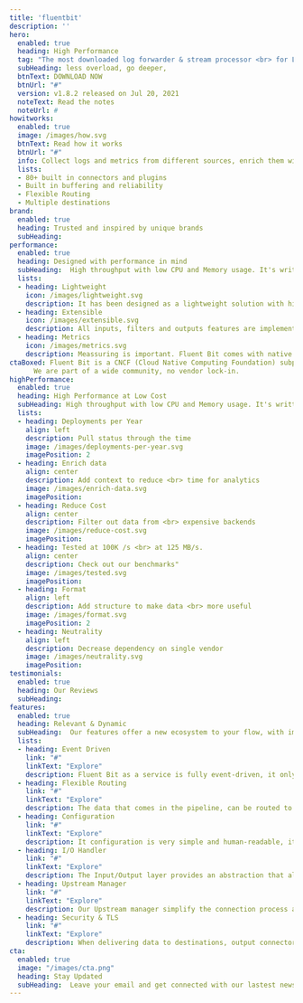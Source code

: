 ```yaml
---
title: 'fluentbit'
description: ''
hero:  
  enabled: true
  heading: High Performance
  tag: "The most downloaded log forwarder & stream processor <br> for Linux, BSD, and OSX."
  subHeading: less overload, go deeper,
  btnText: DOWNLOAD NOW
  btnUrl: "#"
  version: v1.8.2 released on Jul 20, 2021
  noteText: Read the notes
  noteUrl: #
howitworks: 
  enabled: true
  image: /images/how.svg   
  btnText: Read how it works
  btnUrl: "#"
  info: Collect logs and metrics from different sources, enrich them with filters and send them to multiple destinations.  
  lists: 
  - 80+ built in connectors and plugins
  - Built in buffering and reliability
  - Flexible Routing
  - Multiple destinations
brand: 
  enabled: true 
  heading: Trusted and inspired by unique brands
  subHeading: 
performance: 
  enabled: true
  heading: Designed with performance in mind
  subHeading:  High throughput with low CPU and Memory usage. It's written in C language and has a pluggable architecture supporting more than 70 extensions for inputs, filters and outputs.
  lists:
  - heading: Lightweight
    icon: /images/lightweight.svg
    description: It has been designed as a lightweight solution with high performance in mind. From a design perspective, it's fully asynchronous (event-driven) and take the most of the operating systems API for performance and reliability.
  - heading: Extensible
    icon: /images/extensible.svg
    description: All inputs, filters and outputs features are implemented through the plugins interface. Extend the features with C, Lua (filters) or Golang (outputs).
  - heading: Metrics
    icon: /images/metrics.svg
    description: Meassuring is important. Fluent Bit comes with native plugins to gather metrics from your CPU, Memory, Disk I/O and Network usage on Linux systems. In addition, it can receive metrics from external services like Statsd and Collectd.
ctaBoxed: Fluent Bit is a CNCF (Cloud Native Computing Foundation) subproject under the umbrella of Fluentd.
      We are part of a wide community, no vendor lock-in.
highPerformance:
  enabled: true
  heading: High Performance at Low Cost
  subHeading: High throughput with low CPU and Memory usage. It's written in C language and has a pluggable architecture supporting more than 70 extensions for inputs, filters and outputs.
  lists:
  - heading: Deployments per Year
    align: left
    description: Pull status through the time
    image: /images/deployments-per-year.svg
    imagePosition: 2
  - heading: Enrich data
    align: center
    description: Add context to reduce <br> time for analytics
    image: /images/enrich-data.svg
    imagePosition:
  - heading: Reduce Cost
    align: center
    description: Filter out data from <br> expensive backends
    image: /images/reduce-cost.svg
    imagePosition:
  - heading: Tested at 100K /s <br> at 125 MB/s. 
    align: center
    description: Check out our benchmarks"
    image: /images/tested.svg
    imagePosition:
  - heading: Format
    align: left
    description: Add structure to make data <br> more useful
    image: /images/format.svg
    imagePosition: 2
  - heading: Neutrality
    align: left
    description: Decrease dependency on single vendor
    image: /images/neutrality.svg
    imagePosition:
testimonials:
  enabled: true
  heading: Our Reviews
  subHeading: 
features:
  enabled: true
  heading: Relevant & Dynamic
  subHeading:  Our features offer a new ecosystem to your flow, with improvements of    <br> greater permanence in high performance.
  lists:
  - heading: Event Driven
    link: "#"
    linkText: "Explore"
    description: Fluent Bit as a service is fully event-driven, it only use asynchronous operations to collect and deliver data
  - heading: Flexible Routing
    link: "#"
    linkText: "Explore"
    description: The data that comes in the pipeline, can be routed to multiple places using custom routing rules. Ship your data to multiple places with zero-copy strategy.
  - heading: Configuration
    link: "#"
    linkText: "Explore"
    description: It configuration is very simple and human-readable, it allow to specify how it will behave, which features to enable and how Routing is performed.
  - heading: I/O Handler
    link: "#"
    linkText: "Explore"
    description: The Input/Output layer provides an abstraction that allow to perform read/write operations in an asynchronous way.
  - heading: Upstream Manager
    link: "#"
    linkText: "Explore"
    description: Our Upstream manager simplify the connection process and take care of timeout/network exceptions and Keepalive states.
  - heading: Security & TLS
    link: "#"
    linkText: "Explore"
    description: When delivering data to destinations, output connectors inherit full TLS capabilities in an abstracted way. Add your certificates as required.
cta:
  enabled: true
  image: "/images/cta.png"
  heading: Stay Updated
  subHeading:  Leave your email and get connected with our lastest news, relases and more.
---
```

